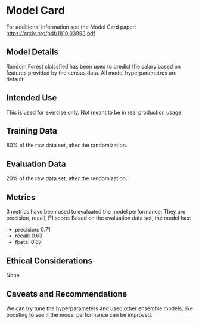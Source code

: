 # Model Card

For additional information see the Model Card paper: https://arxiv.org/pdf/1810.03993.pdf

## Model Details
Random Forest claissfied has been used to predict the salary based on features provided by the census data. All model hyperparametres are default. 
## Intended Use
This is used for exercise only. Not meant to be in real production usage.
## Training Data
80% of the raw data set, after the randomization.
## Evaluation Data
20% of the raw data set, after the randomization. 
## Metrics
3 metrics have been used to evaluated the model performance. They are precision, recall, F1 score. Based on the evaluation data set, the model has:
* precision: 0.71
* recall: 0.63
* fbeta: 0.67
## Ethical Considerations
None
## Caveats and Recommendations
We can try tune the hyperparameters and used other ensemble models, like boosting to see if the model performance can be improved. 
